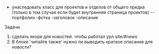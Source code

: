 - унаследовать класс для проектов и отделов от общего предка (только в том случае если будет внутренняя страница проектов)
--портфолио
   -фотка
   -заголовок
   -описание

Задачи
   1. сделать якоря для новостей. чтобы работал урл site/#news
   2. В блоке 'читайте также' нужно ли выводить краткое описание для новости?